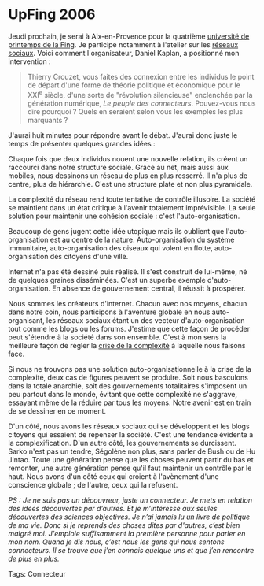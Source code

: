 # UpFing 2006

Jeudi prochain, je serai à Aix-en-Provence pour la quatrième [université de printemps de la Fing](http://www.openfing.org/upfing06/index.php/Accuei). Je participe notamment à l'atelier sur les [réseaux sociaux](http://www.openfing.org/upfing06/index.php/C4-_R%C3%A9seaux_sociaux). Voici comment l'organisateur, Daniel Kaplan, a positionné mon intervention :

> Thierry Crouzet, vous faites des connexion entre les individus le point de départ d'une forme de théorie politique et économique pour le XXI<sup>e</sup> siècle, d'une sorte de "révolution silencieuse" enclenchée par la génération numérique, *Le peuple des connecteurs*. Pouvez-vous nous dire pourquoi ? Quels en seraient selon vous les exemples les plus marquants ?

J'aurai huit minutes pour répondre avant le débat. J'aurai donc juste le temps de présenter quelques grandes idées :

Chaque fois que deux individus nouent une nouvelle relation, ils créent un raccourci dans notre structure sociale. Grâce au net, mais aussi aux mobiles, nous dessinons un réseau de plus en plus resserré. Il n'a plus de centre, plus de hiérarchie. C'est une structure plate et non plus pyramidale.

La complexité du réseau rend toute tentative de contrôle illusoire. La société se maintient dans un état critique à l'avenir totalement imprévisible. La seule solution pour maintenir une cohésion sociale : c'est l'auto-organisation.

Beaucoup de gens jugent cette idée utopique mais ils oublient que l'auto-organisation est au centre de la nature. Auto-organisation du système immunitaire, auto-organisation des oiseaux qui volent en flotte, auto-organisation des citoyens d'une ville.

Internet n'a pas été dessiné puis réalisé. Il s'est construit de lui-même, né de quelques graines disséminées. C'est un superbe exemple d'auto-organisation. En absence de gouvernement central, il réussit à prospérer.

Nous sommes les créateurs d'internet. Chacun avec nos moyens, chacun dans notre coin, nous participons à l'aventure globale en nous auto-organisant, les réseaux sociaux étant un des vecteur d'auto-organisation tout comme les blogs ou les forums. J'estime que cette façon de procéder peut s'étendre à la société dans son ensemble. C'est à mon sens la meilleure façon de régler la [crise de la complexité](/2006/05/16/rfutation/) à laquelle nous faisons face.

Si nous ne trouvons pas une solution auto-organisationnelle à la crise de la complexité, deux cas de figures peuvent se produire. Soit nous basculons dans la totale anarchie, soit des gouvernements totalitaires s'imposent un peu partout dans le monde, évitant que cette complexité ne s'aggrave, essayant même de la réduire par tous les moyens. Notre avenir est en train de se dessiner en ce moment.

D'un côté, nous avons les réseaux sociaux qui se développent et les blogs citoyens qui essaient de repenser la société. C'est une tendance évidente à la complexification. D'un autre côté, les gouvernements se durcissent. Sarko n'est pas un tendre, Ségolène non plus, sans parler de Bush ou de Hu Jintao. Toute une génération pense que les choses peuvent partir du bas et remonter, une autre génération pense qu'il faut maintenir un contrôle par le haut. Nous avons d'un côté ceux qui croient à l'avènement d'une conscience globale ; de l'autre, ceux qui la refusent.

*PS : Je ne suis pas un découvreur, juste un connecteur. Je mets en relation des idées découvertes par d’autres. Et je m’intéresse aux seules découvertes des sciences objectives. Je n’ai jamais lu un livre de politique de ma vie. Donc si je reprends des choses dites par d'autres, c’est bien malgré moi. J'emploie suffisamment la première personne pour parler en mon nom. Quand je dis nous, c’est nous les gens qui nous sentons connecteurs. Il se trouve que j’en connais quelque uns et que j’en rencontre de plus en plus.*

Tags: Connecteur